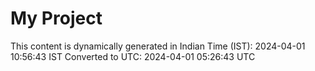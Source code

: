 # My Project

This content is dynamically generated in Indian Time (IST): 2024-04-01 10:56:43 IST
Converted to UTC: 2024-04-01 05:26:43 UTC
